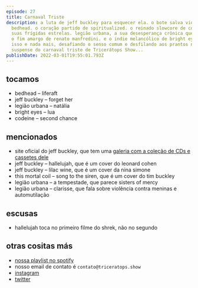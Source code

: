 ```yaml
---
episode: 27
title: Carnaval Triste
description: a luta de jeff buckley para esquecer ela. o bote salva vidas de
  bedhead. o coração partido de spiritualized. o reinado slowcore de codeine e
  suas frígidas estrelas. legião urbana, a sua desesperança crônica que antecede
  o fim amargo de renato manfredini. e o indie melancólico de bright eyes. tudo
  isso e nada mais, desafiando o senso comum e desfilando aos prantos no bloco
  suspense do carnaval triste de Tricerátops Show...
publishDate: 2022-03-01T19:55:01.793Z
---
```

## tocamos

* bedhead – liferaft
* jeff buckley – forget her
* legião urbana – natália
* bright eyes – lua
* codeine – second chance

## mencionados

* site oficial do jeff buckley, que tem uma [galeria com a coleção de CDs e cassetes dele](https://jeffbuckley.com/personal-stuff/)
* jeff buckley – hallelujah, que é um cover do leonard cohen
* jeff buckley – lilac wine, que é um cover da nina simone
* this mortal coil – song to the siren, que é um cover do tim buckley
* legião urbana – a tempestade, que parece sisters of mercy
* legião urbana – clarisse, que fala sobre violência contra meninas e automutilação

## escusas

* hallelujah toca no primeiro filme do shrek, não no segundo

## otras cositas más

* [nossa playlist no spotify](https://open.spotify.com/playlist/0UiztKuga6LmTAxWTsUQdw?si=fb96026bc1994d90)
* nosso email de contato é `contato@triceratops.show`
* [instagram](https://www.instagram.com/triceratops.show/)
* [twitter](https://twitter.com/TriceratopsShow/)